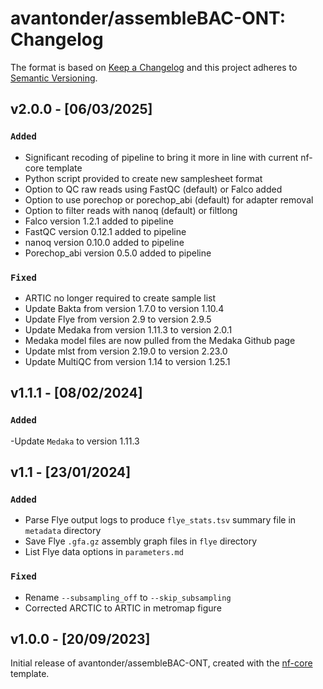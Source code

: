 # avantonder/assembleBAC-ONT: Changelog

The format is based on [Keep a Changelog](https://keepachangelog.com/en/1.0.0/)
and this project adheres to [Semantic Versioning](https://semver.org/spec/v2.0.0.html).

## v2.0.0 - [06/03/2025]

### `Added`

- Significant recoding of pipeline to bring it more in line with current nf-core template
- Python script provided to create new samplesheet format
- Option to QC raw reads using FastQC (default) or Falco added
- Option to use porechop or porechop_abi (default) for adapter removal
- Option to filter reads with nanoq (default) or filtlong
- Falco version 1.2.1 added to pipeline
- FastQC version 0.12.1 added to pipeline  
- nanoq version 0.10.0 added to pipeline
- Porechop_abi version 0.5.0 added to pipeline
 
 ### `Fixed`

- ARTIC no longer required to create sample list 
- Update Bakta from version 1.7.0 to version 1.10.4
- Update Flye from version 2.9 to version 2.9.5
- Update Medaka from version 1.11.3 to version 2.0.1
- Medaka model files are now pulled from the Medaka Github page
- Update mlst from version 2.19.0 to version 2.23.0
- Update MultiQC from version 1.14 to version 1.25.1


## v1.1.1 - [08/02/2024]

### `Added`

-Update `Medaka` to version 1.11.3

## v1.1 - [23/01/2024]

### `Added`

- Parse Flye output logs to produce `flye_stats.tsv` summary file in `metadata` directory
- Save Flye `.gfa.gz` assembly graph files in `flye` directory
- List Flye data options in `parameters.md`

### `Fixed`

- Rename `--subsampling_off` to `--skip_subsampling`
- Corrected ARCTIC to ARTIC in metromap figure

## v1.0.0 - [20/09/2023]

Initial release of avantonder/assembleBAC-ONT, created with the [nf-core](https://nf-co.re/) template.
